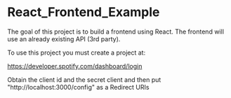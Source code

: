 # React_Frontend_Example
The goal of this project is to build a frontend using React. The frontend will use an already existing API (3rd party).

To use this project you must create a project at:

https://developer.spotify.com/dashboard/login

Obtain the client id and the secret client and then put "http://localhost:3000/config" as a Redirect URIs
